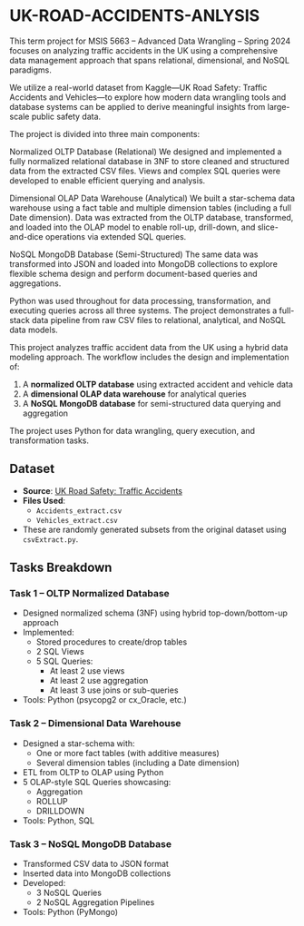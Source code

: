 # UK-ROAD-ACCIDENTS-ANLYSIS
This term project for MSIS 5663 – Advanced Data Wrangling – Spring 2024 focuses on analyzing traffic accidents in the UK using a comprehensive data management approach that spans relational, dimensional, and NoSQL paradigms.

We utilize a real-world dataset from Kaggle—UK Road Safety: Traffic Accidents and Vehicles—to explore how modern data wrangling tools and database systems can be applied to derive meaningful insights from large-scale public safety data.

The project is divided into three main components:

Normalized OLTP Database (Relational)
We designed and implemented a fully normalized relational database in 3NF to store cleaned and structured data from the extracted CSV files. Views and complex SQL queries were developed to enable efficient querying and analysis.

Dimensional OLAP Data Warehouse (Analytical)
We built a star-schema data warehouse using a fact table and multiple dimension tables (including a full Date dimension). Data was extracted from the OLTP database, transformed, and loaded into the OLAP model to enable roll-up, drill-down, and slice-and-dice operations via extended SQL queries.

NoSQL MongoDB Database (Semi-Structured)
The same data was transformed into JSON and loaded into MongoDB collections to explore flexible schema design and perform document-based queries and aggregations.

Python was used throughout for data processing, transformation, and executing queries across all three systems. The project demonstrates a full-stack data pipeline from raw CSV files to relational, analytical, and NoSQL data models.

This project analyzes traffic accident data from the UK using a hybrid data modeling approach. The workflow includes the design and implementation of:

1. A **normalized OLTP database** using extracted accident and vehicle data
2. A **dimensional OLAP data warehouse** for analytical queries
3. A **NoSQL MongoDB database** for semi-structured data querying and aggregation

The project uses Python for data wrangling, query execution, and transformation tasks.

## Dataset

- **Source**: [UK Road Safety: Traffic Accidents](https://www.kaggle.com/datasets/tsiaras/uk-road-safety-accidents-and-vehicles)
- **Files Used**:
  - `Accidents_extract.csv`
  - `Vehicles_extract.csv`
- These are randomly generated subsets from the original dataset using `csvExtract.py`.

## Tasks Breakdown

### Task 1 – OLTP Normalized Database
- Designed normalized schema (3NF) using hybrid top-down/bottom-up approach
- Implemented:
  - Stored procedures to create/drop tables
  - 2 SQL Views
  - 5 SQL Queries:
    - At least 2 use views
    - At least 2 use aggregation
    - At least 3 use joins or sub-queries
- Tools: Python (psycopg2 or cx_Oracle, etc.)

### Task 2 – Dimensional Data Warehouse 
- Designed a star-schema with:
  - One or more fact tables (with additive measures)
  - Several dimension tables (including a Date dimension)
- ETL from OLTP to OLAP using Python
- 5 OLAP-style SQL Queries showcasing:
  - Aggregation
  - ROLLUP
  - DRILLDOWN
- Tools: Python, SQL

### Task 3 – NoSQL MongoDB Database 
- Transformed CSV data to JSON format
- Inserted data into MongoDB collections
- Developed:
  - 3 NoSQL Queries
  - 2 NoSQL Aggregation Pipelines
- Tools: Python (PyMongo)

